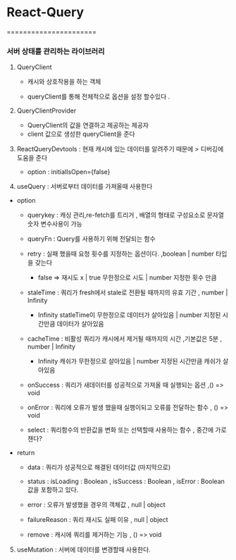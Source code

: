 # React-Query
======================
### 서버 상태를 관리하는 라이브러리


1. QueryClient 
    
    * 캐시와 상호작용을 하는 객체 
    
    * queryClient를 통해 전체적으로 옵션을 설정 할수있다 .

2. QueryClientProvider 
    *   QueryClient의 값을 연결하고 제공하는 제공자
    *    client 값으로  생성한 queryClient을 준다

3. ReactQueryDevtools : 현재 캐시에 있는 데이터를 알려주기 때문에 > 디버깅에 도움을 준다 
    *   option : initialIsOpen={false} 

4. useQuery : 서버로부터 데이터를 가져올때 사용한다
* option 
    * querykey :  캐싱 관리,re-fetch를 트리거 , 배열의 형태로 구성요소로 문자열 숫자 변수사용이 가능 

    * queryFn :  Query를 사용하기 위해 전달되는 함수

    *  retry : 실패 했을때 요청 횟수를 지정하는 옵션이다. ,boolean | number 타입을 갖는다
        * false => 재시도 x | true 무한정으로 시도 | number 지정한 횟수 만큼

    *  staleTime : 쿼리가 fresh에서 stale로 전환될 때까지의 유효 기간  , number | Infinity
        * Infinity statleTime이 무한정으로 데이터가 살아있음 | number 지정된 시간만큼 데이터가 살아있음 

     * cacheTime : 비활성 쿼리가 캐시에서 제거될 때까지의 시간 ,기본값은 5분 , number | Infinity
        * Infinity 캐쉬가 무한정으로 살아있음 | number 지정된 시간만큼 캐쉬가 살아있음

    *   onSuccess : 쿼리가 새데이터를 성공적으로 가져올 때 실행되는 옵션 ,() => void

    * onError : 쿼리에 오류가 발생 했을때 실행이되고 오류를 전달하는 함수 , () => void

    * select : 쿼리함수의 반환값을 변화 또는 선택할때 사용하는 함수 , 중간에 가로챈다? 
* return 
    * data : 쿼리가 성공적으로 해결된 데이터값 (마지막으로)


    * status : isLoading : Boolean  , isSuccess : Boolean , isError : Boolean 값을 포함하고 있다.

    * error : 오류가 발생했을 경우의 객체값 , null | object

    * failureReason : 쿼리 재시도 실패 이유 , null | object 

    * remove : 캐시에 쿼리를 제거하는 기능 , () => void 




5. useMutation : 서버에 데이터를 변경할때 사용한다.
